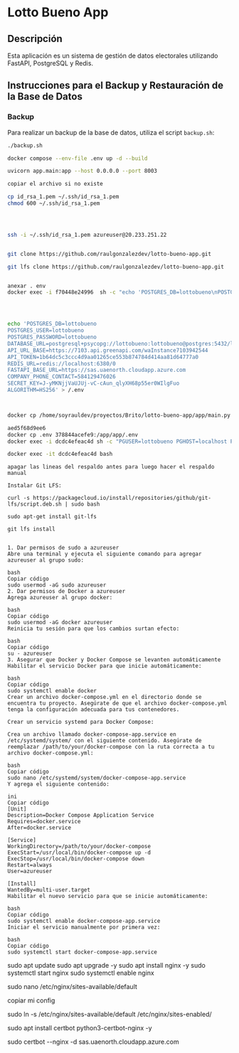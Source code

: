 # Lotto Bueno App

## Descripción

Esta aplicación es un sistema de gestión de datos electorales utilizando FastAPI, PostgreSQL y Redis.

## Instrucciones para el Backup y Restauración de la Base de Datos

### Backup

Para realizar un backup de la base de datos, utiliza el script `backup.sh`:

```bash
./backup.sh

docker compose --env-file .env up -d --build

uvicorn app.main:app --host 0.0.0.0 --port 8003

copiar el archivo si no existe 

cp id_rsa_1.pem ~/.ssh/id_rsa_1.pem
chmod 600 ~/.ssh/id_rsa_1.pem




ssh -i ~/.ssh/id_rsa_1.pem azureuser@20.233.251.22


git clone https://github.com/raulgonzalezdev/lotto-bueno-app.git

git lfs clone https://github.com/raulgonzalezdev/lotto-bueno-app.git


anexar . env 
docker exec -i f70448e24996  sh -c "echo 'POSTGRES_DB=lottobueno\nPOSTGRES_USER=lottobueno\nPOSTGRES_PASSWORD=lottobueno\nDATABASE_URL=postgresql+psycopg://lottobueno:lottobueno@localhost:5432/lottobueno\nAPI_URL_BASE=https://7103.api.greenapi.com/waInstance7103942544\nAPI_TOKEN=1b64dc5c3ccc4d9aa01265ce553b874784d414aa81d64777a0\nREDIS_URL=redis://localhost:6380/0\nFASTAPI_BASE_URL=https://sas.uaenorth.cloudapp.azure.com\nCOMPANY_PHONE_CONTACT=584129476026\nSECRET_KEY=J-yMKNjjVaUJUj-vC-cAun_qlyXH68p55er0WIlgFuo\nALGORITHM=HS256' > /app/.env"




echo 'POSTGRES_DB=lottobueno
POSTGRES_USER=lottobueno
POSTGRES_PASSWORD=lottobueno
DATABASE_URL=postgresql+psycopg://lottobueno:lottobueno@postgres:5432/lottobueno
API_URL_BASE=https://7103.api.greenapi.com/waInstance7103942544
API_TOKEN=1b64dc5c3ccc4d9aa01265ce553b874784d414aa81d64777a0
REDIS_URL=redis://localhost:6380/0
FASTAPI_BASE_URL=https://sas.uaenorth.cloudapp.azure.com
COMPANY_PHONE_CONTACT=584129476026
SECRET_KEY=J-yMKNjjVaUJUj-vC-cAun_qlyXH68p55er0WIlgFuo
ALGORITHM=HS256' > /.env



docker cp /home/soyrauldev/proyectos/Brito/lotto-bueno-app/app/main.py aed5f68d9ee6:/app/app/main.py

aed5f68d9ee6
docker cp .env 378844acefe9:/app/app/.env
docker exec -i dcdc4efeac4d sh -c "PGUSER=lottobueno PGHOST=localhost PGPORT=5432 PGDATABASE=lottobueno PGPASSWORD=lottobueno pg_restore -U lottobueno -h localhost -p 5432 -d lottobueno -v /docker-entrypoint-initdb.d/lottobueno_backup.dump"

docker exec -it dcdc4efeac4d bash


```

```
apagar las lineas del respaldo antes para luego hacer el respaldo manual

Instalar Git LFS:

curl -s https://packagecloud.io/install/repositories/github/git-lfs/script.deb.sh | sudo bash

sudo apt-get install git-lfs

git lfs install


1. Dar permisos de sudo a azureuser
Abre una terminal y ejecuta el siguiente comando para agregar azureuser al grupo sudo:

bash
Copiar código
sudo usermod -aG sudo azureuser
2. Dar permisos de Docker a azureuser
Agrega azureuser al grupo docker:

bash
Copiar código
sudo usermod -aG docker azureuser
Reinicia tu sesión para que los cambios surtan efecto:

bash
Copiar código
su - azureuser
3. Asegurar que Docker y Docker Compose se levanten automáticamente
Habilitar el servicio Docker para que inicie automáticamente:

bash
Copiar código
sudo systemctl enable docker
Crear un archivo docker-compose.yml en el directorio donde se encuentra tu proyecto. Asegúrate de que el archivo docker-compose.yml tenga la configuración adecuada para tus contenedores.

Crear un servicio systemd para Docker Compose:

Crea un archivo llamado docker-compose-app.service en /etc/systemd/system/ con el siguiente contenido. Asegúrate de reemplazar /path/to/your/docker-compose con la ruta correcta a tu archivo docker-compose.yml:

bash
Copiar código
sudo nano /etc/systemd/system/docker-compose-app.service
Y agrega el siguiente contenido:

ini
Copiar código
[Unit]
Description=Docker Compose Application Service
Requires=docker.service
After=docker.service

[Service]
WorkingDirectory=/path/to/your/docker-compose
ExecStart=/usr/local/bin/docker-compose up -d
ExecStop=/usr/local/bin/docker-compose down
Restart=always
User=azureuser

[Install]
WantedBy=multi-user.target
Habilitar el nuevo servicio para que se inicie automáticamente:

bash
Copiar código
sudo systemctl enable docker-compose-app.service
Iniciar el servicio manualmente por primera vez:

bash
Copiar código
sudo systemctl start docker-compose-app.service
```


sudo apt update
sudo apt upgrade -y
sudo apt install nginx -y
sudo systemctl start nginx
sudo systemctl enable nginx

sudo nano /etc/nginx/sites-available/default


copiar mi config


sudo ln -s /etc/nginx/sites-available/default /etc/nginx/sites-enabled/

sudo apt install certbot python3-certbot-nginx -y

sudo certbot --nginx -d sas.uaenorth.cloudapp.azure.com 



